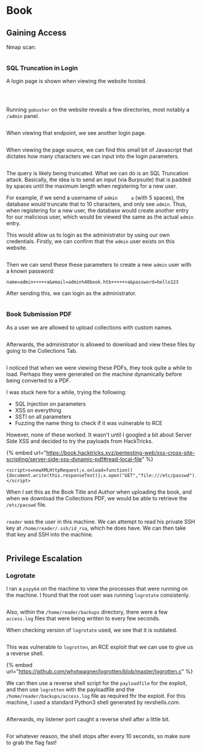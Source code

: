 # Book

## Gaining Access

Nmap scan:

<figure><img src="../../../.gitbook/assets/image (5) (1) (5).png" alt=""><figcaption></figcaption></figure>

### SQL Truncation in Login

A login page is shown when viewing the website hosted.

<figure><img src="../../../.gitbook/assets/image (36) (4).png" alt=""><figcaption><p><br></p></figcaption></figure>

Running `gobuster` on the website reveals a few directories, most notably a `/admin` panel.

<figure><img src="../../../.gitbook/assets/image (1) (3).png" alt=""><figcaption></figcaption></figure>

When viewing that endpoint, we see another login page.

<figure><img src="../../../.gitbook/assets/image (29) (4).png" alt=""><figcaption></figcaption></figure>

When viewing the page source, we can find this small bit of Javascript that dictates how many characters we can input into the login parameters.

<figure><img src="../../../.gitbook/assets/image (18) (7).png" alt=""><figcaption></figcaption></figure>

The query is likely being truncated. What we can do is an SQL Truncation attack. Basically, the idea is to send an input (via Burpsuite) that is padded by spaces until the maximum length when registering for a new user.

For example, if we send a username of `admin     a` (with 5 spaces), the database would truncate that to 10 characters, and only see `admin`. Thus, when registering for a new user, the database would create another entry for our malicious user, which would be viewed the same as the actual `admin` entry.&#x20;

This would allow us to login as the administrator by using our own credentials. Firstly, we can confirm that the `admin` user exists on this website.

<figure><img src="../../../.gitbook/assets/image (4) (2) (3).png" alt=""><figcaption></figcaption></figure>

Then we can send these these parameters to create a new `admin` user with a known password:

```markup
name=admin+++++a&email=admin%40book.htb++++++a&password=hello123
```

After sending this, we can login as the administrator.

<figure><img src="../../../.gitbook/assets/image (20) (1).png" alt=""><figcaption></figcaption></figure>

### Book Submission PDF

As a user we are allowed to upload collections with custom names.

<figure><img src="../../../.gitbook/assets/image (33) (1).png" alt=""><figcaption></figcaption></figure>

Afterwards, the administrator is allowed to download and view these files by going to the Collections Tab.

<figure><img src="../../../.gitbook/assets/image (8) (2) (3).png" alt=""><figcaption></figcaption></figure>

I noticed that when we were viewing these PDFs, they took quite a while to load. Perhaps they were generated on the machine dynamically before being converted to a PDF.

I was stuck here for a while, trying the following:

* SQL Injection on parameters
* XSS on everything
* SSTI on all parameters
* Fuzzing the name thing to check if it was vulnerable to RCE

However, none of these worked. It wasn't until I googled a bit about Server Side XSS and decided to try the payloads from HackTricks.

{% embed url="https://book.hacktricks.xyz/pentesting-web/xss-cross-site-scripting/server-side-xss-dynamic-pdf#read-local-file" %}

```markup
<script>x=newXMLHttpRequest;x.onload=function(){document.write(this.responseText)};x.open("GET","file:///etc/passwd");x.send();</script>
```

When I set this as the Book Title and Author when uploading the book, and when we download the Collections PDF, we would be able to retrieve the `/etc/passwd` file.

<figure><img src="../../../.gitbook/assets/image (2) (1).png" alt=""><figcaption></figcaption></figure>

`reader` was the user in this machine. We can attempt to read his private SSH key at `/home/reader/.ssh/id_rsa`, which he does have. We can then take that key and SSH into the machine.

<figure><img src="../../../.gitbook/assets/image (30) (2).png" alt=""><figcaption></figcaption></figure>

## Privilege Escalation

### Logrotate

I ran a `pspy64` on the machine to view the processes that were running on the machine. I found that the root user was running `logrotate` consistenly.

<figure><img src="../../../.gitbook/assets/image (31) (4).png" alt=""><figcaption></figcaption></figure>

Also, within the `/home/reader/backups` directory, there were a few `access.log` files that were   being written to every few seconds.&#x20;

When checking version of `logrotate` used, we see that it is outdated.

<figure><img src="../../../.gitbook/assets/image (28) (5).png" alt=""><figcaption></figcaption></figure>

This was vulnerable to `logrotten`, an RCE exploit that we can use to give us a reverse shell.

{% embed url="https://github.com/whotwagner/logrotten/blob/master/logrotten.c" %}

We can then use a reverse shell script for the `payloadfile` for the exploit, and then use `logrotten` with the payloadfile and the `/home/reader/backups/access.log` file as required fhr the exploit. For this machine, I used a standard Python3 shell generated by revshells.com.

<figure><img src="../../../.gitbook/assets/image (34) (6).png" alt=""><figcaption></figcaption></figure>

Afterwards, my listener port caught a reverse shell after a little bit.

<figure><img src="../../../.gitbook/assets/image (32) (1) (3).png" alt=""><figcaption></figcaption></figure>

For whatever reason, the shell stops after every 10 seconds, so make sure to grab the flag fast!
